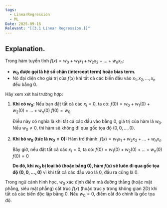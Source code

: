 ```yaml
---
tags:
  - LinearRegression
  - ML
Date: 2025-09-16
Relevant: "[[3.1 Linear Regression.]]"
---
```

## Explanation.

Trong hàm tuyến tính $f(x) = w_{0} + w_{1}x_{1}+w_{2}x_{2} +\dots + w_{n}x_{n}$:

*   **$w_0$ được gọi là hệ số chặn (intercept term) hoặc bias term.**
*   Nó đại diện cho giá trị của $f(x)$ khi tất cả các biến đầu vào $x_1, x_2, \dots, x_n$ đều bằng 0.

Hãy xem xét hai trường hợp:

1.  **Khi có $w_0$:**
    Nếu bạn đặt tất cả các $x_i = 0$, ta có:
    $f(0) = w_{0} + w_{1}(0) + w_{2}(0) +\dots + w_{n}(0)$
    $f(0) = w_{0}$

    Điều này có nghĩa là khi tất cả các đầu vào bằng 0, giá trị của hàm là $w_0$. Nếu $w_0 \neq 0$, thì hàm sẽ không đi qua gốc tọa độ $(0, 0, \dots, 0)$.

2.  **Khi bỏ $w_0$ (tức là $w_0 = 0$):**
    Hàm trở thành:
    $f(x) = w_{1}x_{1}+w_{2}x_{2} +\dots + w_{n}x_{n}$

    Bây giờ, nếu đặt tất cả các $x_i = 0$, ta có:
    $f(0) = w_{1}(0)+w_{2}(0) +\dots + w_{n}(0)$
    $f(0) = 0$

    **Do đó, khi $w_0$ bị loại bỏ (hoặc bằng 0), hàm $f(x)$ sẽ luôn đi qua gốc tọa độ $(0, 0, \dots, 0)$** vì khi tất cả các đầu vào là 0, đầu ra cũng là 0.

Trong ngữ cảnh hình học, $w_0$ xác định điểm mà đường thẳng (hoặc mặt phẳng, siêu mặt phẳng) cắt trục $f(x)$ (hoặc trục y trong không gian 2D) khi tất cả các biến độc lập bằng 0. Nếu $w_0=0$, điểm cắt đó chính là gốc tọa độ.